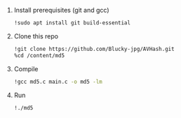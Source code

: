 1. Install prerequisites (git and gcc)  
   ```bash
   !sudo apt install git build-essential
2. Clone this repo 
   ```bash
   !git clone https://github.com/Blucky-jpg/AVHash.git
   %cd /content/md5
3. Compile  
   ```bash
   !gcc md5.c main.c -o md5 -lm
4. Run 
   ```bash
   !./md5
